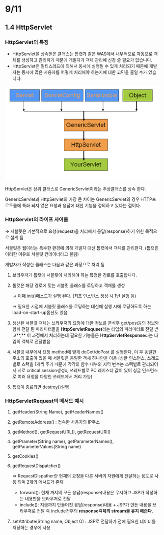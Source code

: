# 9/11

## 1.4 HttpServlet

### HttpServlet의 특징

- HttpServlet을 상속받은 클래스는 톰캣과 같은 WAS에서 내부적으로 자동으로 객체를 생성하고 관리하기 때문에 개발자가 객체 관리에 신경 쓸 필요가 없습니다.
- HttpServlet은 멀티스레드에 의해서 동시에 실행될 수 있게 처리되기 때문에 개발자는 동시에 많은 사용자를 어떻게 처리해야 하는지에 대한 고민을 줄일 수가 있습니다.

![HttpServlet의 상속 구조](assets/0911-1.png)

HttpServlet은 상위 클래스로 GenericServlet이라는 추상클래스를 상속 한다.

GenericServlet과 HttpServlet의 가장 큰 차이는 GenericServlet의 경우 HTTP프로토콜에 특화 되지 않은 요청과 응답에 대한 기능을 정의하고 있다는 점이다.

### HttpServlet의 라이프 사이클

→ 서블릿은 기본적으로 요청(request)을 처리해서 응답(response)하기 위한 목적으로 설계 됨

서블릿은 웹이라는 특수한 환경에 의해 개발자 대신 톰캣에서 객체를 관리한다. (톰캣은 이러한 이유로 서블릿 컨테이너라고 불림)

개발자가 작성한 클래스는 다음과 같은 과정으로 처리 됨

1. 브라우저가 톰캣에 서블릿이 처리해야 하는 특정한 경로를 호출합니다.
2. 톰캣은 해당 경로에 맞는 서블릿 클래스를 로딩하고 객체를  생성
    
    → 이때 init()메소드가 실행 된다. (최초 인스턴스 생성 시 1번 실행 됨)
    
    → 필요한 시점에 서블릿 클래스를 로딩하는 대신에 실행 시에 로딩하도록 하는 load-on-start-up옵션도 있음
    
3. 생선된 서블릿 객체는 브라우저의 요청에 대한 정보를 분석후 get/post등의 정보와 함께 전달 된 파라미터들을 **HttpServletRequset**라는 타입의 파라미터로 전달 받고**,** 이 과정에서 처리하는데 필요한 기능들은 **HttpServletResponse**라는 타입의 객체로 전달받음
4. 서블릿 내부에서 요청 method에 맞게 doGet/doPost 를 실행한다, 이 후 동일한 주소의 호출이 있을 때 서블릿은 동일한 객체 하나만을 이용 (싱글 인스턴스, 쓰레드 별로 스택을 1개씩 주기 때문에 각각의 함수 내부의 지역 변수는 스택별로 관리되어서 서로 critical session생성x, 쓰레드별로 PC 레지스터 값이 있어 싱글 인스턴스로 여러 요청을 다양한 쓰레드에서 처리 가능)
5. 톰캣이 종료되면 destroy()실행

### HttpServletRequest의 메서드 예시

1. getHeader(String Name), getHeaderNames()
2. getRemoteAddress() : 접속한 사용자의 IP주소
3. getMethod(), getRequestURL(), getRequestURI()
4. getPrameter(String name), getParameterNames(), getParameterValues(String name)
5. getCookies()
6. getRequestDispatcher()
    
    ⇒ RequestDispather란 현재의 요청을 다른 서버의 자원에게 전달하는 용도로 사용 되며 2개의 메서드가 존재
    
    - forward(): 현재 까지의 모든 응답(response)내용은 무시하고 JSP가 작성하는 내용만을 브라우저로 전달
    - include(): 지금까지 만들어진 응답(response)내용 + JSP가 만든 내용을 브라우저로 전달 즉 include전후의 **response객체의 stream을 유지 해준다.**
7. setAttribute(String name, Object O) : JSP로  전달하기 전에 필요한 데이터를 저장하는 경우에 사용